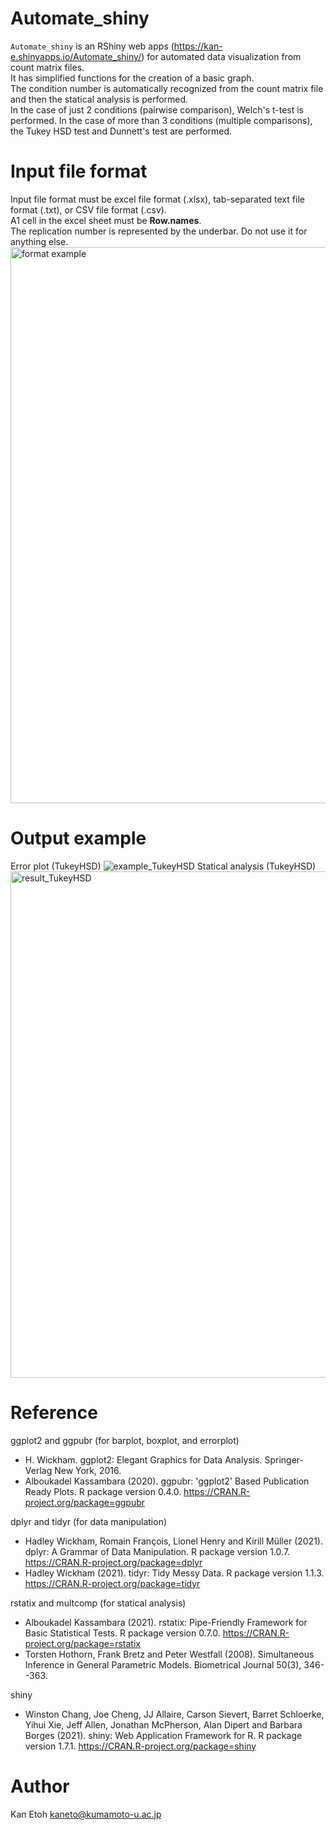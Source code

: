 # Automate_shiny

`Automate_shiny` is an RShiny web apps (https://kan-e.shinyapps.io/Automate_shiny/) for automated data visualization from count matrix files.<br>
It has simplified functions for the creation of a basic graph. <br>
The condition number is automatically recognized from the count matrix file and then the statical analysis is performed. <br>
In the case of just 2 conditions (pairwise comparison), Welch's t-test is performed. In the case of more than 3 conditions (multiple comparisons), the Tukey HSD test and Dunnett's test are performed.<br>

# Input file format
Input file format must be excel file format (.xlsx), tab-separated text file format (.txt), or CSV file format (.csv). <br>
A1 cell in the excel sheet must be __Row.names__. <br>
The replication number is represented by the underbar. Do not use it for anything else. <br>
<img width="890" alt="format example" src="https://user-images.githubusercontent.com/77435195/148402453-e87ce92e-fcf1-4d45-af72-e9d256366bfa.png">

# Output example
Error plot (TukeyHSD)
![example_TukeyHSD](https://user-images.githubusercontent.com/77435195/148402886-16a48e4c-8962-4066-95bc-a6d26e7fada9.png)
Statical analysis (TukeyHSD)
<img width="810" alt="result_TukeyHSD" src="https://user-images.githubusercontent.com/77435195/148403003-658bdf78-dcd9-4186-a392-8e6e5b2f7cc7.png">

# Reference
ggplot2 and ggpubr (for barplot, boxplot, and errorplot)
- H. Wickham. ggplot2: Elegant Graphics for Data Analysis. Springer-Verlag New York, 2016.
- Alboukadel Kassambara (2020). ggpubr: 'ggplot2' Based Publication Ready Plots. R package version 0.4.0. https://CRAN.R-project.org/package=ggpubr

dplyr and tidyr (for data manipulation)
- Hadley Wickham, Romain François, Lionel Henry and Kirill Müller (2021). dplyr: A Grammar of Data Manipulation. R package version 1.0.7. https://CRAN.R-project.org/package=dplyr
- Hadley Wickham (2021). tidyr: Tidy Messy Data. R package version 1.1.3. https://CRAN.R-project.org/package=tidyr

rstatix and multcomp (for statical analysis)
- Alboukadel Kassambara (2021). rstatix: Pipe-Friendly Framework for Basic Statistical Tests. R package version 0.7.0. https://CRAN.R-project.org/package=rstatix
- Torsten Hothorn, Frank Bretz and Peter Westfall (2008). Simultaneous Inference in General Parametric Models. Biometrical Journal 50(3), 346--363.

shiny
- Winston Chang, Joe Cheng, JJ Allaire, Carson Sievert, Barret Schloerke, Yihui Xie, Jeff Allen, Jonathan McPherson, Alan
  Dipert and Barbara Borges (2021). shiny: Web Application Framework for R. R package version 1.7.1.
  https://CRAN.R-project.org/package=shiny
  
# Author

Kan Etoh
<kaneto@kumamoto-u.ac.jp>

